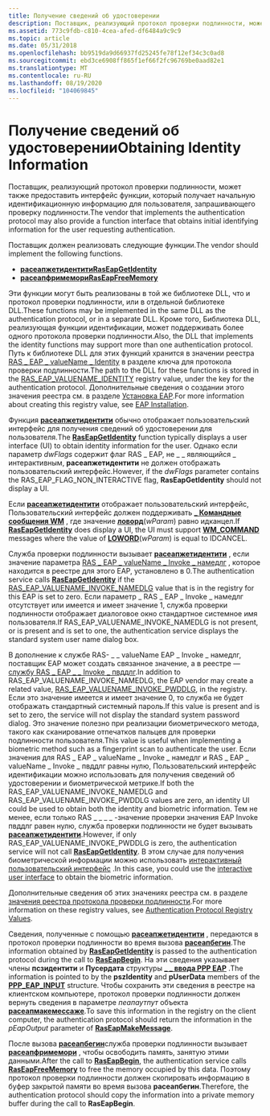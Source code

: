 ```yaml
---
title: Получение сведений об удостоверении
description: Поставщик, реализующий протокол проверки подлинности, может также предоставить интерфейс функции, который получает начальную идентификационную информацию для пользователя, запрашивающего проверку подлинности.
ms.assetid: 773c9fdb-c810-4cea-afed-df6484a9c9c9
ms.topic: article
ms.date: 05/31/2018
ms.openlocfilehash: bb9519da9d66937fd25245fe78f12ef34c3c0ad8
ms.sourcegitcommit: ebd3ce6908ff865f1ef66f2fc96769be0aad82e1
ms.translationtype: MT
ms.contentlocale: ru-RU
ms.lasthandoff: 08/19/2020
ms.locfileid: "104069845"
---
```

# <a name="obtaining-identity-information"></a><span data-ttu-id="3f3b9-103">Получение сведений об удостоверении</span><span class="sxs-lookup"><span data-stu-id="3f3b9-103">Obtaining Identity Information</span></span>

<span data-ttu-id="3f3b9-104">Поставщик, реализующий протокол проверки подлинности, может также предоставить интерфейс функции, который получает начальную идентификационную информацию для пользователя, запрашивающего проверку подлинности.</span><span class="sxs-lookup"><span data-stu-id="3f3b9-104">The vendor that implements the authentication protocol may also provide a function interface that obtains initial identifying information for the user requesting authentication.</span></span>

<span data-ttu-id="3f3b9-105">Поставщик должен реализовать следующие функции.</span><span class="sxs-lookup"><span data-stu-id="3f3b9-105">The vendor should implement the following functions.</span></span>

-   [<span data-ttu-id="3f3b9-106">**расеапжетидентити**</span><span class="sxs-lookup"><span data-stu-id="3f3b9-106">**RasEapGetIdentity**</span></span>](/previous-versions/windows/desktop/api/Raseapif/nf-raseapif-raseapgetidentity)
-   [<span data-ttu-id="3f3b9-107">**расеапфримемори**</span><span class="sxs-lookup"><span data-stu-id="3f3b9-107">**RasEapFreeMemory**</span></span>](/previous-versions/windows/desktop/api/Raseapif/nf-raseapif-raseapfreememory)

<span data-ttu-id="3f3b9-108">Эти функции могут быть реализованы в той же библиотеке DLL, что и протокол проверки подлинности, или в отдельной библиотеке DLL.</span><span class="sxs-lookup"><span data-stu-id="3f3b9-108">These functions may be implemented in the same DLL as the authentication protocol, or in a separate DLL.</span></span> <span data-ttu-id="3f3b9-109">Кроме того, Библиотека DLL, реализующая функции идентификации, может поддерживать более одного протокола проверки подлинности.</span><span class="sxs-lookup"><span data-stu-id="3f3b9-109">Also, the DLL that implements the identity functions may support more than one authentication protocol.</span></span> <span data-ttu-id="3f3b9-110">Путь к библиотеке DLL для этих функций хранится в значении реестра [RAS \_ EAP \_ valueName \_ Identity](authentication-protocol-registry-values.md) в разделе ключа для протокола проверки подлинности.</span><span class="sxs-lookup"><span data-stu-id="3f3b9-110">The path to the DLL for these functions is stored in the [RAS\_EAP\_VALUENAME\_IDENTITY](authentication-protocol-registry-values.md) registry value, under the key for the authentication protocol.</span></span> <span data-ttu-id="3f3b9-111">Дополнительные сведения о создании этого значения реестра см. в разделе [Установка EAP](eap-installation.md).</span><span class="sxs-lookup"><span data-stu-id="3f3b9-111">For more information about creating this registry value, see [EAP Installation](eap-installation.md).</span></span>

<span data-ttu-id="3f3b9-112">Функция [**расеапжетидентити**](/previous-versions/windows/desktop/api/Raseapif/nf-raseapif-raseapgetidentity) обычно отображает пользовательский интерфейс для получения сведений об удостоверении для пользователя.</span><span class="sxs-lookup"><span data-stu-id="3f3b9-112">The [**RasEapGetIdentity**](/previous-versions/windows/desktop/api/Raseapif/nf-raseapif-raseapgetidentity) function typically displays a user interface (UI) to obtain identity information for the user.</span></span> <span data-ttu-id="3f3b9-113">Однако если параметр *dwFlags* содержит флаг RAS \_ EAP, не \_ \_ являющийся \_ интерактивным, **расеапжетидентити** не должен отображать пользовательский интерфейс.</span><span class="sxs-lookup"><span data-stu-id="3f3b9-113">However, if the *dwFlags* parameter contains the RAS\_EAP\_FLAG\_NON\_INTERACTIVE flag, **RasEapGetIdentity** should not display a UI.</span></span>

<span data-ttu-id="3f3b9-114">Если [**расеапжетидентити**](/previous-versions/windows/desktop/api/Raseapif/nf-raseapif-raseapgetidentity) отображает пользовательский интерфейс, Пользовательский интерфейс должен поддерживать [**\_ Командные сообщения WM**](../menurc/wm-command.md) , где значение [**ловорд**](/previous-versions/windows/desktop/legacy/ms632659(v=vs.85))(*wParam*) равно идканцел.</span><span class="sxs-lookup"><span data-stu-id="3f3b9-114">If [**RasEapGetIdentity**](/previous-versions/windows/desktop/api/Raseapif/nf-raseapif-raseapgetidentity) does display a UI, the UI must support [**WM\_COMMAND**](../menurc/wm-command.md) messages where the value of [**LOWORD**](/previous-versions/windows/desktop/legacy/ms632659(v=vs.85))(*wParam*) is equal to IDCANCEL.</span></span>

<span data-ttu-id="3f3b9-115">Служба проверки подлинности вызывает [**расеапжетидентити**](/previous-versions/windows/desktop/api/Raseapif/nf-raseapif-raseapgetidentity) , если значение параметра [RAS \_ EAP \_ valueName \_ Invoke \_ намедлг](authentication-protocol-registry-values.md) , которое находится в реестре для этого EAP, установлено в 0.</span><span class="sxs-lookup"><span data-stu-id="3f3b9-115">The authentication service calls [**RasEapGetIdentity**](/previous-versions/windows/desktop/api/Raseapif/nf-raseapif-raseapgetidentity) if the [RAS\_EAP\_VALUENAME\_INVOKE\_NAMEDLG](authentication-protocol-registry-values.md) value that is in the registry for this EAP is set to zero.</span></span> <span data-ttu-id="3f3b9-116">Если параметр \_ RAS \_ EAP \_ Invoke \_ намедлг отсутствует или имеется и имеет значение 1, служба проверки подлинности отображает диалоговое окно стандартное системное имя пользователя.</span><span class="sxs-lookup"><span data-stu-id="3f3b9-116">If RAS\_EAP\_VALUENAME\_INVOKE\_NAMEDLG is not present, or is present and is set to one, the authentication service displays the standard system user name dialog box.</span></span>

<span data-ttu-id="3f3b9-117">В дополнение к службе RAS- \_ \_ valueName EAP \_ Invoke \_ намедлг, поставщик EAP может создать связанное значение, а в реестре — [службу RAS \_ EAP \_ \_ Invoke \_ пвддлг](authentication-protocol-registry-values.md).</span><span class="sxs-lookup"><span data-stu-id="3f3b9-117">In addition to RAS\_EAP\_VALUENAME\_INVOKE\_NAMEDLG, the EAP vendor may create a related value, [RAS\_EAP\_VALUENAME\_INVOKE\_PWDDLG](authentication-protocol-registry-values.md), in the registry.</span></span> <span data-ttu-id="3f3b9-118">Если это значение имеется и имеет значение 0, то служба не будет отображать стандартный системный пароль.</span><span class="sxs-lookup"><span data-stu-id="3f3b9-118">If this value is present and is set to zero, the service will not display the standard system password dialog.</span></span> <span data-ttu-id="3f3b9-119">Это значение полезно при реализации биометрического метода, такого как сканирование отпечатков пальцев для проверки подлинности пользователя.</span><span class="sxs-lookup"><span data-stu-id="3f3b9-119">This value is useful when implementing a biometric method such as a fingerprint scan to authenticate the user.</span></span> <span data-ttu-id="3f3b9-120">Если значения для RAS \_ EAP \_ valueName \_ Invoke \_ намедлг и RAS \_ EAP \_ valueName \_ Invoke \_ пвддлг равны нулю, Пользовательский интерфейс идентификации можно использовать для получения сведений об удостоверении и биометрической метрике.</span><span class="sxs-lookup"><span data-stu-id="3f3b9-120">If both the RAS\_EAP\_VALUENAME\_INVOKE\_NAMEDLG and RAS\_EAP\_VALUENAME\_INVOKE\_PWDDLG values are zero, an identity UI could be used to obtain both the identity and biometric information.</span></span> <span data-ttu-id="3f3b9-121">Тем не менее, если только RAS \_ \_ \_ \_ -значение проверки значения EAP Invoke пвддлг равен нулю, служба проверки подлинности не будет вызывать [**расеапжетидентити**](/previous-versions/windows/desktop/api/Raseapif/nf-raseapif-raseapgetidentity).</span><span class="sxs-lookup"><span data-stu-id="3f3b9-121">However, if only RAS\_EAP\_VALUENAME\_INVOKE\_PWDDLG is zero, the authentication service will not call [**RasEapGetIdentity**](/previous-versions/windows/desktop/api/Raseapif/nf-raseapif-raseapgetidentity).</span></span> <span data-ttu-id="3f3b9-122">В этом случае для получения биометрической информации можно использовать [интерактивный пользовательский интерфейс](interactive-user-interface.md) .</span><span class="sxs-lookup"><span data-stu-id="3f3b9-122">In this case, you could use the [interactive user interface](interactive-user-interface.md) to obtain the biometric information.</span></span>

<span data-ttu-id="3f3b9-123">Дополнительные сведения об этих значениях реестра см. в разделе [значения реестра протокола проверки подлинности](authentication-protocol-registry-values.md).</span><span class="sxs-lookup"><span data-stu-id="3f3b9-123">For more information on these registry values, see [Authentication Protocol Registry Values](authentication-protocol-registry-values.md).</span></span>

<span data-ttu-id="3f3b9-124">Сведения, полученные с помощью [**расеапжетидентити**](/previous-versions/windows/desktop/api/Raseapif/nf-raseapif-raseapgetidentity) , передаются в протокол проверки подлинности во время вызова [**расеапбегин**](/previous-versions/windows/desktop/legacy/aa363520(v=vs.85)).</span><span class="sxs-lookup"><span data-stu-id="3f3b9-124">The information obtained by [**RasEapGetIdentity**](/previous-versions/windows/desktop/api/Raseapif/nf-raseapif-raseapgetidentity) is passed to the authentication protocol during the call to [**RasEapBegin**](/previous-versions/windows/desktop/legacy/aa363520(v=vs.85)).</span></span> <span data-ttu-id="3f3b9-125">На эти сведения указывает члены **псзидентити** и **Пусердата** структуры [**\_ \_ ввода PPP EAP**](/windows/desktop/api/Raseapif/ns-raseapif-ppp_eap_input) .</span><span class="sxs-lookup"><span data-stu-id="3f3b9-125">The information is pointed to by the **pszIdentity** and **pUserData** members of the [**PPP\_EAP\_INPUT**](/windows/desktop/api/Raseapif/ns-raseapif-ppp_eap_input) structure.</span></span> <span data-ttu-id="3f3b9-126">Чтобы сохранить эти сведения в реестре на клиентском компьютере, протокол проверки подлинности должен вернуть сведения в параметре *пеапаутпут* объекта [**расеапмакемессаже**](/previous-versions/windows/desktop/legacy/aa363532(v=vs.85)).</span><span class="sxs-lookup"><span data-stu-id="3f3b9-126">To save this information in the registry on the client computer, the authentication protocol should return the information in the *pEapOutput* parameter of [**RasEapMakeMessage**](/previous-versions/windows/desktop/legacy/aa363532(v=vs.85)).</span></span>

<span data-ttu-id="3f3b9-127">После вызова [**расеапбегин**](/previous-versions/windows/desktop/legacy/aa363520(v=vs.85))служба проверки подлинности вызывает [**расеапфримемори**](/previous-versions/windows/desktop/api/Raseapif/nf-raseapif-raseapfreememory) , чтобы освободить память, занятую этими данными.</span><span class="sxs-lookup"><span data-stu-id="3f3b9-127">After the call to [**RasEapBegin**](/previous-versions/windows/desktop/legacy/aa363520(v=vs.85)), the authentication service calls [**RasEapFreeMemory**](/previous-versions/windows/desktop/api/Raseapif/nf-raseapif-raseapfreememory) to free the memory occupied by this data.</span></span> <span data-ttu-id="3f3b9-128">Поэтому протокол проверки подлинности должен скопировать информацию в буфер закрытой памяти во время вызова **расеапбегин**.</span><span class="sxs-lookup"><span data-stu-id="3f3b9-128">Therefore, the authentication protocol should copy the information into a private memory buffer during the call to **RasEapBegin**.</span></span>

 

 